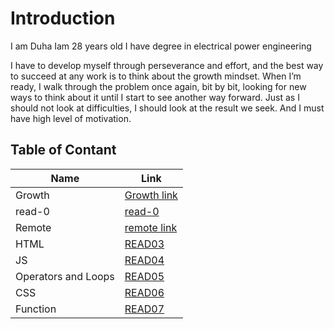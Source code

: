 # Introduction
I am Duha Iam 28 years old I have degree in electrical power engineering

I have to develop myself through perseverance and effort, and the best way to succeed at any work is to  think about the growth mindset. When I’m ready, I walk through the problem once again, bit by bit, looking for new ways to think about it until I start to see another way forward. Just as I should not look at difficulties, I should look at the result we seek. And I must have high level of motivation.



## Table of Contant 

Name | Link
------------ | -------------
Growth | [Growth link](https://duhaabughazleh.github.io/reading-notes/growth)
read-0 | [read-0](https://duhaabughazleh.github.io/reading-notes/read001)
Remote | [remote link](https://duhaabughazleh.github.io/reading-notes/read02)
HTML | [READ03](https://duhaabughazleh.github.io/reading-notes/read03)
JS | [READ04](https://duhaabughazleh.github.io/reading-notes/read04)
Operators and Loops | [READ05](https://duhaabughazleh.github.io/reading-notes/read05)
CSS | [READ06](https://duhaabughazleh.github.io/reading-notes/read06)
Function | [READ07](https://duhaabughazleh.github.io/reading-notes/read07)




